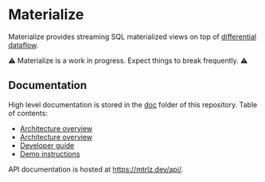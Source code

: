 # Materialize

Materialize provides streaming SQL materialized views on top of
[differential dataflow].


⚠️  Materialize is a work in progress. Expect things to break frequently. ⚠️

[differential dataflow]: https://github.com/TimelyDataflow/differential-dataflow

## Documentation

High level documentation is stored in the [doc](doc) folder of this
repository. Table of contents:

  * [Architecture overview](doc/user/content/overview/what-is-materialize.md)
  * [Architecture overview](doc/user/content/overview/architecture.md)
  * [Developer guide](doc/deverloper/develop.md)
  * [Demo instructions](doc/developer/demo.md)

API documentation is hosted at <https://mtrlz.dev/api/>.
